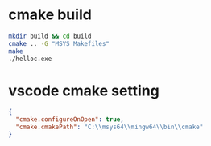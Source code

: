 # cmake build

```sh
mkdir build && cd build
cmake .. -G "MSYS Makefiles"
make
./helloc.exe
```

# vscode cmake setting

```json
{
  "cmake.configureOnOpen": true,
  "cmake.cmakePath": "C:\\msys64\\mingw64\\bin\\cmake"
}
```
